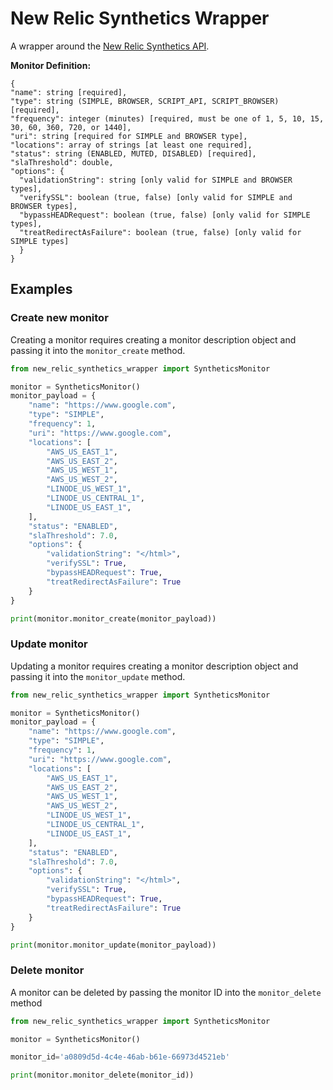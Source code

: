 # New Relic Synthetics Wrapper

A wrapper around the [New Relic Synthetics API](https://docs.newrelic.com/docs/apis/synthetics-rest-api/monitor-examples/manage-synthetics-monitors-rest-api).

__Monitor Definition:__
```
{
"name": string [required],
"type": string (SIMPLE, BROWSER, SCRIPT_API, SCRIPT_BROWSER) [required],
"frequency": integer (minutes) [required, must be one of 1, 5, 10, 15, 30, 60, 360, 720, or 1440],
"uri": string [required for SIMPLE and BROWSER type],
"locations": array of strings [at least one required],
"status": string (ENABLED, MUTED, DISABLED) [required],
"slaThreshold": double,
"options": {
  "validationString": string [only valid for SIMPLE and BROWSER types],
  "verifySSL": boolean (true, false) [only valid for SIMPLE and BROWSER types],
  "bypassHEADRequest": boolean (true, false) [only valid for SIMPLE types],
  "treatRedirectAsFailure": boolean (true, false) [only valid for SIMPLE types]
  }
}
```

## Examples

### Create new monitor

Creating a monitor requires creating a monitor description object
and passing it into the `monitor_create` method.

```python
from new_relic_synthetics_wrapper import SyntheticsMonitor

monitor = SyntheticsMonitor()
monitor_payload = {
    "name": "https://www.google.com",
    "type": "SIMPLE",
    "frequency": 1,
    "uri": "https://www.google.com",
    "locations": [
        "AWS_US_EAST_1",
        "AWS_US_EAST_2",
        "AWS_US_WEST_1",
        "AWS_US_WEST_2",
        "LINODE_US_WEST_1",
        "LINODE_US_CENTRAL_1",
        "LINODE_US_EAST_1",
    ],
    "status": "ENABLED",
    "slaThreshold": 7.0,
    "options": {
        "validationString": "</html>",
        "verifySSL": True,
        "bypassHEADRequest": True,
        "treatRedirectAsFailure": True
    }
}

print(monitor.monitor_create(monitor_payload))
```

### Update monitor

Updating a monitor requires creating a monitor description object
and passing it into the `monitor_update` method.

```python
from new_relic_synthetics_wrapper import SyntheticsMonitor

monitor = SyntheticsMonitor()
monitor_payload = {
    "name": "https://www.google.com",
    "type": "SIMPLE",
    "frequency": 1,
    "uri": "https://www.google.com",
    "locations": [
        "AWS_US_EAST_1",
        "AWS_US_EAST_2",
        "AWS_US_WEST_1",
        "AWS_US_WEST_2",
        "LINODE_US_WEST_1",
        "LINODE_US_CENTRAL_1",
        "LINODE_US_EAST_1",
    ],
    "status": "ENABLED",
    "slaThreshold": 7.0,
    "options": {
        "validationString": "</html>",
        "verifySSL": True,
        "bypassHEADRequest": True,
        "treatRedirectAsFailure": True
    }
}

print(monitor.monitor_update(monitor_payload))
```

### Delete monitor

A monitor can be deleted by passing the monitor ID into the `monitor_delete`
method

```python
from new_relic_synthetics_wrapper import SyntheticsMonitor

monitor = SyntheticsMonitor()

monitor_id='a0809d5d-4c4e-46ab-b61e-66973d4521eb'

print(monitor.monitor_delete(monitor_id))
```

